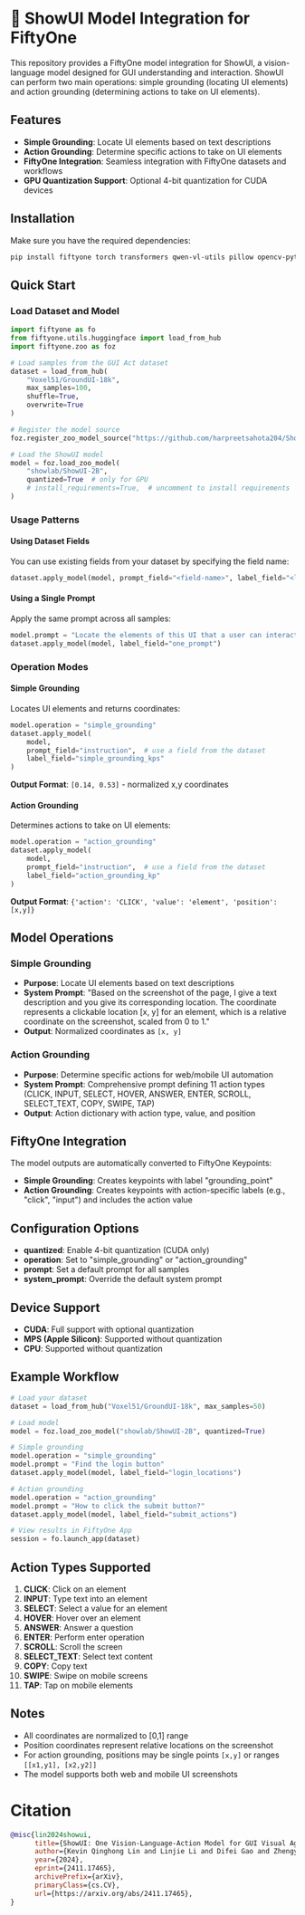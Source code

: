 # 🤝 ShowUI Model Integration for FiftyOne

This repository provides a FiftyOne model integration for ShowUI, a vision-language model designed for GUI understanding and interaction. ShowUI can perform two main operations: simple grounding (locating UI elements) and action grounding (determining actions to take on UI elements).

## Features

- **Simple Grounding**: Locate UI elements based on text descriptions
- **Action Grounding**: Determine specific actions to take on UI elements
- **FiftyOne Integration**: Seamless integration with FiftyOne datasets and workflows
- **GPU Quantization Support**: Optional 4-bit quantization for CUDA devices

## Installation

Make sure you have the required dependencies:

```bash
pip install fiftyone torch transformers qwen-vl-utils pillow opencv-python matplotlib numpy
```

## Quick Start

### Load Dataset and Model

```python
import fiftyone as fo
from fiftyone.utils.huggingface import load_from_hub
import fiftyone.zoo as foz

# Load samples from the GUI Act dataset
dataset = load_from_hub(
    "Voxel51/GroundUI-18k",
    max_samples=100,
    shuffle=True,
    overwrite=True
)

# Register the model source
foz.register_zoo_model_source("https://github.com/harpreetsahota204/ShowUI", overwrite=True)

# Load the ShowUI model
model = foz.load_zoo_model(
    "showlab/ShowUI-2B",
    quantized=True  # only for GPU
    # install_requirements=True,  # uncomment to install requirements
)
```

### Usage Patterns

#### Using Dataset Fields

You can use existing fields from your dataset by specifying the field name:

```python
dataset.apply_model(model, prompt_field="<field-name>", label_field="<label-field>")
```

#### Using a Single Prompt

Apply the same prompt across all samples:

```python
model.prompt = "Locate the elements of this UI that a user can interact with."
dataset.apply_model(model, label_field="one_prompt")
```

### Operation Modes

#### Simple Grounding

Locates UI elements and returns coordinates:

```python
model.operation = "simple_grounding"
dataset.apply_model(
    model, 
    prompt_field="instruction",  # use a field from the dataset
    label_field="simple_grounding_kps"
)
```

**Output Format**: `[0.14, 0.53]` - normalized x,y coordinates

#### Action Grounding

Determines actions to take on UI elements:

```python
model.operation = "action_grounding"
dataset.apply_model(
    model, 
    prompt_field="instruction",  # use a field from the dataset
    label_field="action_grounding_kp"
)
```

**Output Format**: `{'action': 'CLICK', 'value': 'element', 'position': [x,y]}`

## Model Operations

### Simple Grounding
- **Purpose**: Locate UI elements based on text descriptions
- **System Prompt**: "Based on the screenshot of the page, I give a text description and you give its corresponding location. The coordinate represents a clickable location [x, y] for an element, which is a relative coordinate on the screenshot, scaled from 0 to 1."
- **Output**: Normalized coordinates as `[x, y]`

### Action Grounding
- **Purpose**: Determine specific actions for web/mobile UI automation
- **System Prompt**: Comprehensive prompt defining 11 action types (CLICK, INPUT, SELECT, HOVER, ANSWER, ENTER, SCROLL, SELECT_TEXT, COPY, SWIPE, TAP)
- **Output**: Action dictionary with action type, value, and position

## FiftyOne Integration

The model outputs are automatically converted to FiftyOne Keypoints:

- **Simple Grounding**: Creates keypoints with label "grounding_point"
- **Action Grounding**: Creates keypoints with action-specific labels (e.g., "click", "input") and includes the action value

## Configuration Options

- **quantized**: Enable 4-bit quantization (CUDA only)
- **operation**: Set to "simple_grounding" or "action_grounding"
- **prompt**: Set a default prompt for all samples
- **system_prompt**: Override the default system prompt

## Device Support

- **CUDA**: Full support with optional quantization
- **MPS (Apple Silicon)**: Supported without quantization
- **CPU**: Supported without quantization

## Example Workflow

```python
# Load your dataset
dataset = load_from_hub("Voxel51/GroundUI-18k", max_samples=50)

# Load model
model = foz.load_zoo_model("showlab/ShowUI-2B", quantized=True)

# Simple grounding
model.operation = "simple_grounding"
model.prompt = "Find the login button"
dataset.apply_model(model, label_field="login_locations")

# Action grounding
model.operation = "action_grounding"  
model.prompt = "How to click the submit button?"
dataset.apply_model(model, label_field="submit_actions")

# View results in FiftyOne App
session = fo.launch_app(dataset)
```

## Action Types Supported

1. **CLICK**: Click on an element
2. **INPUT**: Type text into an element  
3. **SELECT**: Select a value for an element
4. **HOVER**: Hover over an element
5. **ANSWER**: Answer a question
6. **ENTER**: Perform enter operation
7. **SCROLL**: Scroll the screen
8. **SELECT_TEXT**: Select text content
9. **COPY**: Copy text
10. **SWIPE**: Swipe on mobile screens
11. **TAP**: Tap on mobile elements

## Notes

- All coordinates are normalized to [0,1] range
- Position coordinates represent relative locations on the screenshot
- For action grounding, positions may be single points `[x,y]` or ranges `[[x1,y1], [x2,y2]]`
- The model supports both web and mobile UI screenshots

# Citation

```bibtex
@misc{lin2024showui,
      title={ShowUI: One Vision-Language-Action Model for GUI Visual Agent}, 
      author={Kevin Qinghong Lin and Linjie Li and Difei Gao and Zhengyuan Yang and Shiwei Wu and Zechen Bai and Weixian Lei and Lijuan Wang and Mike Zheng Shou},
      year={2024},
      eprint={2411.17465},
      archivePrefix={arXiv},
      primaryClass={cs.CV},
      url={https://arxiv.org/abs/2411.17465}, 
}
```